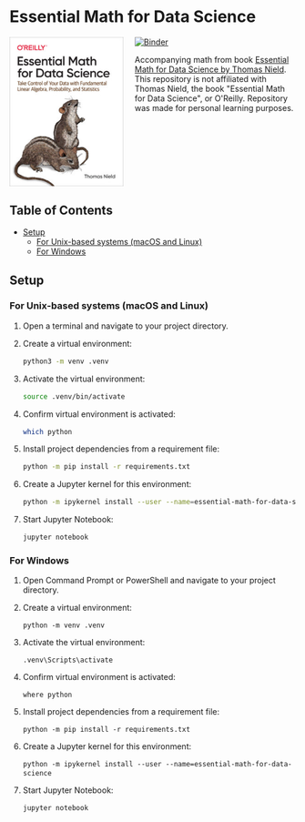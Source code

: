 # Essential Math for Data Science

<a href="https://mybinder.org/v2/gh/sebastianstupak/essential-math-for-data-science/HEAD?labpath=notebook" target="_blank" style="margin-bottom: 20px;">
  <img src="https://mybinder.org/badge_logo.svg" alt="Binder">
</a>

<a href="https://www.oreilly.com/library/view/essential-math-for/9781098102920/" target="_blank">
  <img align="left" src="docs/media/book-cover.jpg" alt="Essential Math for Data Science book cover" width="200" style="margin-right: 20px;">
</a>

Accompanying math from book <a href="https://www.oreilly.com/library/view/essential-math-for/9781098102920/" target="_blank">Essential Math for Data Science by Thomas Nield</a>.
This repository is not affiliated with Thomas Nield, the book "Essential Math for Data Science", or O'Reilly.
Repository was made for personal learning purposes.

<br clear="left">

## Table of Contents

- [Setup](#setup)
  - [For Unix-based systems (macOS and Linux)](#for-unix-based-systems-macos-and-linux)
  - [For Windows](#for-windows)

## Setup

### For Unix-based systems (macOS and Linux)

1. Open a terminal and navigate to your project directory.

2. Create a virtual environment:

   ```bash
   python3 -m venv .venv
   ```

3. Activate the virtual environment:

   ```bash
   source .venv/bin/activate
   ```

4. Confirm virtual environment is activated:

   ```bash
   which python
   ```

5. Install project dependencies from a requirement file:

   ```bash
   python -m pip install -r requirements.txt
   ```

6. Create a Jupyter kernel for this environment:

   ```bash
   python -m ipykernel install --user --name=essential-math-for-data-science
   ```

7. Start Jupyter Notebook:
   ```bash
   jupyter notebook
   ```

### For Windows

1. Open Command Prompt or PowerShell and navigate to your project directory.

2. Create a virtual environment:

   ```
   python -m venv .venv
   ```

3. Activate the virtual environment:

   ```
   .venv\Scripts\activate
   ```

4. Confirm virtual environment is activated:

   ```
   where python
   ```

5. Install project dependencies from a requirement file:

   ```
   python -m pip install -r requirements.txt
   ```

6. Create a Jupyter kernel for this environment:

   ```
   python -m ipykernel install --user --name=essential-math-for-data-science
   ```

7. Start Jupyter Notebook:
   ```
   jupyter notebook
   ```
